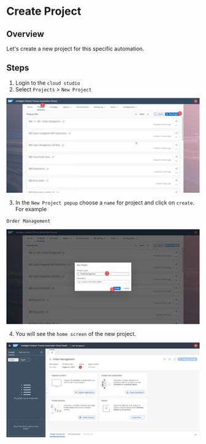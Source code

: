 # Create Project

## Overview
Let's create a new project for this specific automation.


## Steps

1. Login to the `cloud studio`
2. Select `Projects` > `New Project`

![](images/0010_CreateProject.png)


3. In the `New Project popup` choose a `name` for project and click on `create`.  For example

```
Order Management
```

![](images/0020_NameProject.png)

4. You will see the `home screen` of the new project. 


![](images/0021_NewProjectHome.png)